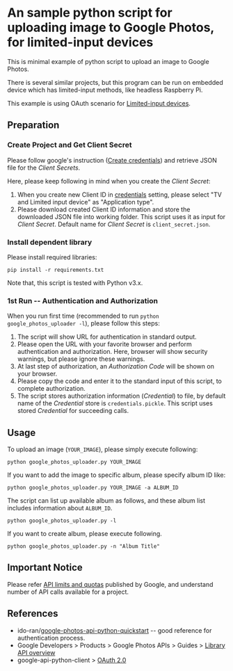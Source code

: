# An sample python script for uploading image to Google Photos, for limited-input devices

This is minimal example of python script to upload an image to Google Photos.

There is several similar projects,
but this program can be run on embedded device which has limited-input methods, like headless Raspberry Pi.

This example is using OAuth scenario for [Limited-input devices](https://developers.google.com/identity/protocols/oauth2#device).

## Preparation

### Create Project and Get Client Secret

Please follow google's instruction ([Create credentials](https://developers.google.com/workspace/guides/create-credentials)) and retrieve JSON file for the *Client Secrets*.

Here, please keep following in mind when you create the *Client Secret*:

1. When you create new Client ID in [credentials](https://console.cloud.google.com/apis/credentials) setting, please select "TV and Limited input device" as "Application type".
1. Please download created Client ID information and store the downloaded JSON file into working folder. This script uses it as input for *Client Secret*.
    Default name for *Client Secret* is `client_secret.json`.

### Install dependent library

Please install required libraries:

```
pip install -r requirements.txt
```

Note that, this script is tested with Python v3.x.

### 1st Run -- Authentication and Authorization

When you run first time (recommended to run `python google_photos_uploader -l`), please follow this steps:

1. The script will show URL for authentication in standard output.
1. Please open the URL with your favorite browser and perform authentication and authorization.
    Here, browser will show security warnings, but please ignore these warnings.
1. At last step of authorization, an *Authorization Code* will be shown on your browser.
1. Please copy the code and enter it to the standard input of this script, to complete authorization.
1. The script stores authorization information (*Credential*) to file,
    by default name of the *Credential* store is `credentials.pickle`.
    This script uses stored *Credential* for succeeding calls.

## Usage

To upload an image (`YOUR_IMAGE`), please simply execute following:

```
python google_photos_uploader.py YOUR_IMAGE
```

If you want to add the image to specific album, please specify album ID like:

```
python google_photos_uploader.py YOUR_IMAGE -a ALBUM_ID
```

The script can list up available album as follows, and these album list includes information about `ALBUM_ID`.

```
python google_photos_uploader.py -l
```

If you want to create album, please execute following.

```
python google_photos_uploader.py -n "Album Title"
```

## Important Notice

Please refer [API limits and quotas](https://developers.google.com/photos/library/guides/api-limits-quotas) published by Google, and understand number of API calls available for a project.

## References

* ido-ran/[google-photos-api-python-quickstart](https://github.com/ido-ran/google-photos-api-python-quickstart) -- good reference for authentication process.
* Google Developers > Products > Google Photos APIs > Guides > [Library API overview](https://developers.google.com/photos/library/guides/overview)
* google-api-python-client > [OAuth 2.0](https://googleapis.github.io/google-api-python-client/docs/oauth.html)

